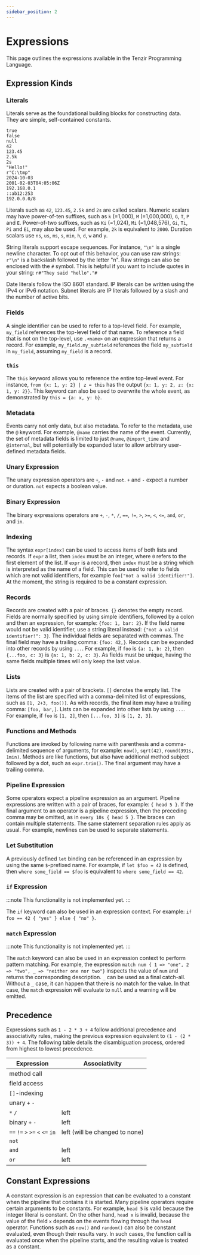 ```yaml
---
sidebar_position: 2
---
```


# Expressions

This page outlines the expressions available in the Tenzir Programming Language.

## Expression Kinds

### Literals

Literals serve as the foundational building blocks for constructing data. They
are simple, self-contained constants.

```
true
false
null
42
123.45
2.5k
2s
"Hello!"
r"C:\tmp"
2024-10-03
2001-02-03T04:05:06Z
192.168.0.1
::ab12:253
192.0.0.0/8
```

Literals such as `42`, `123.45`, `2.5k` and `2s` are called scalars. Numeric
scalars may have power-of-ten suffixes, such as `k` (=1,000), `M` (=1,000,000),
`G`, `T`, `P` and `E`. Power-of-two suffixes, such as `Ki` (=1,024), `Mi`
(=1,048,576), `Gi`, `Ti`, `Pi` and `Ei`, may also be used. For example, `2k` is
equivalent to `2000`. Duration scalars use `ns`, `us`, `ms`, `s`,
`min`, `h`, `d`, `w` and `y`.

String literals support escape sequences. For instance, `"\n"` is a single
newline character. To opt out of this behavior, you can use raw strings: `r"\n"`
is a backslash followed by the letter "n". Raw strings can also be enclosed with
the `#` symbol. This is helpful if you want to include quotes in your string:
`r#"They said "hello"."#`

Date literals follow the ISO 8601 standard. IP literals can be written using the
IPv4 or IPv6 notation. Subnet literals are IP literals followed by a slash and
the number of active bits.

### Fields

A single identifier can be used to refer to a top-level field. For example,
`my_field` references the top-level field of that name. To reference a field
that is not on the top-level, use `.<name>` on an expression that returns a
record. For example, `my_field.my_subfield` references the field `my_subfield`
in `my_field`, assuming `my_field` is a record.

### `this`

The `this` keyword allows you to reference the entire top-level event. For
instance, `from {x: 1, y: 2} | z = this` has the output
`{x: 1, y: 2, z: {x: 1, y: 2}}`. This keyword can also be used to overwrite the
whole event, as demonstrated by `this = {a: x, y: b}`.

### Metadata

Events carry not only data, but also metadata. To refer to the metadata, use the
`@` keyword. For example, `@name` carries the name of the event. Currently, the
set of metadata fields is limited to just  `@name`, `@import_time` and
`@internal`, but will potentially be expanded later to allow arbitrary
user-defined metadata fields.

### Unary Expression

The unary expression operators are `+`, `-` and `not`. `+` and `-` expect a
number or duration. `not` expects a boolean value.

### Binary Expression

The binary expressions operators are `+`, `-`, `*`, `/`, `==`, `!=`, `>`, `>=`,
`<`, `<=`, `and`, `or`, and `in`.

### Indexing

The syntax `expr[index]` can be used to access items of both lists and records.
If `expr` a list, then `index` must be an integer, where `0` refers to the first
element of the list. If `expr` is a record, then `index` must be a string which
is interpreted as the name of a field. This can be used to refer to fields which
are not valid identifiers, for example `foo["not a valid identifier!"]`. At the
moment, the string is required to be a constant expression.

### Records

Records are created with a pair of braces. `{}` denotes the empty record. Fields
are normally specified  by using simple identifiers, followed by a colon and
then an expression, for example: `{foo: 1, bar: 2}`. If the field name would not
be valid identifier, use a string literal instead:
`{"not a valid identifier!": 3}`. The individual fields are separated with
commas. The final field may have a trailing comma: `{foo: 42,}`. Records can be
expanded into other records by using `...`. For example, if `foo` is
`{a: 1, b: 2}`, then `{...foo, c: 3}` is `{a: 1, b: 2, c: 3}`. As fields must be
unique, having the same fields multiple times will only keep the last value.

### Lists

Lists are created with a pair of brackets. `[]` denotes the empty list. The
items of the list are specified with a comma-delimited list of expressions, such
as `[1, 2+3, foo()]`. As with records, the final item may have a trailing comma:
`[foo, bar,]`. Lists can be expanded into other lists by using `...`. For
example, if `foo` is `[1, 2]`, then `[...foo, 3]` is `[1, 2, 3]`.

### Functions and Methods

Functions are invoked by following name with parenthesis and a comma-delimited
sequence of arguments, for example: `now()`, `sqrt(42)`, `round(391s, 1min)`.
Methods are like functions, but also have additional method subject followed by
a dot, such as `expr.trim()`. The final argument may have a trailing comma.

### Pipeline Expression

Some operators expect a pipeline expression as an argument. Pipeline expressions
are written with a pair of braces, for example: `{ head 5 }`. If the final
argument to an operator is a pipeline expression, then the preceding comma may
be omitted, as in `every 10s { head 5 }`. The braces can contain multiple
statements. The same statement separation rules apply as usual. For example,
newlines can be used to separate statements.

### Let Substitution

A previously defined `let` binding can be referenced in an expression by using
the same `$`-prefixed name. For example, if `let $foo = 42` is defined, then
`where some_field == $foo` is equivalent to `where some_field == 42`.

### `if` Expression

:::note
This functionality is not implemented yet.
:::

The `if` keyword can also be used in an expression context. For example:
`if foo == 42 { "yes" } else { "no" }`.

### `match` Expression

:::note
This functionality is not implemented yet.
:::

The `match` keyword can also be used in an expression context to perform pattern
matching. For example, the expression
`match num { 1 => "one", 2 => "two", _ => "neither one nor two"}` inspects the
value of `num` and returns the corresponding description. `_` can be used as a
final catch-all. Without a `_` case, it can happen that there is no match for
the value. In that case, the `match` expression will evaluate to `null` and a
warning will be emitted.

## Precedence

Expressions such as `1 - 2 * 3 + 4` follow additional precedence and
associativity rules, making the previous expression equivalent to
`(1 - (2 * 3)) + 4`. The following table details the disambiguation process,
ordered from highest to lowest precedence.

Expression | Associativity
-----------|-----
method call |
field access |
`[]`-indexing |
unary `+` `-`  |
`*` `/` | left
binary `+` `-` | left
`==` `!=` `>` `>=` `<` `<=` `in` | left (will be changed to none)
`not` |
`and` | left
`or` | left

## Constant Expressions

A constant expression is an expression that can be evaluated to a constant when
the pipeline that contains it is started. Many pipeline operators require certain
arguments to be constants. For example, `head 5` is valid because the integer
literal is constant. On the other hand, `head x` is invalid, because the value
of the field `x` depends on the events flowing through the `head` operator.
Functions such as `now()` and `random()` can also be constant evaluated, even
though their results vary. In such cases, the function call is evaluated once
when the pipeline starts, and the resulting value is treated as a constant.
